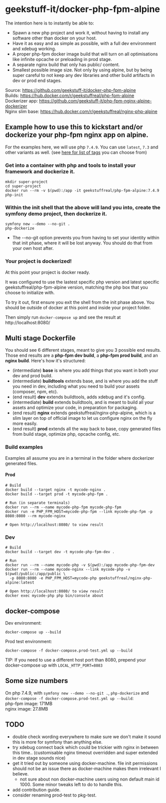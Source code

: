 # geekstuff-it/docker-php-fpm-alpine


The intention here is to instantly be able to:
- Spawn a new php project and work it, without having to install any software other than docker on your host.
- Have it as easy and as simple as possible, with a full dev environment and xdebug working.
- A proper php-fpm docker image build that will turn on all optimisations like infinite opcache or preloading in prod stage.
- A separate nginx build that only has public/ content.
- Smallest possible image size. Not only by using alpine, but by being super careful to not keep any
  dev libraries and other build artifacts in dev or prod end stages.

Source: https://github.com/geekstuff-it/docker-php-fpm-alpine  
Builds: https://hub.docker.com/r/geekstuffreal/php-fpm-alpine  
Dockerizer app: https://github.com/geekstuff-it/php-fpm-nginx-alpine-dockerizer  
Nginx slim base: https://hub.docker.com/r/geekstuffreal/nginx-php-alpine


## Example how to use this to kickstart and/or dockerize your php-fpm nginx app on alpine.
For the examples here, we will use php `7.4.9`. You can use `latest`, `7.3` and other variants as well.
(see [here for list of tags](https://hub.docker.com/r/geekstuffreal/php-fpm-alpine/tags) you can choose from)

### Get into a container with php and tools to install your framework and dockerize it.
```
mkdir super-project
cd super-project
docker run --rm -v $(pwd):/app -it geekstuffreal/php-fpm-alpine:7.4.9 php-init
```

### Within the init shell that the above will land you into, create the symfony demo project, then dockerize it.
```
symfony new --demo --no-git .
php-dockerize
```
* The --no-git option prevents you from having to set your identity within that init phase, where it will be lost anyway.
   You should do that from your own host after.


### Your project is dockerized!
At this point your project is docker ready.

It was configured to use the lastest specific php version and latest specific geekstuffreal/php-fpm-alpine version,
matching the php box that you choose to initialize with.

To try it out, first ensure you exit the shell from the init phase above.
You should be outside of docker at this point and inside your project folder.

Then simply run `docker-compose up` and see the result at http://localhost:8080/

## Multi stage Dockerfile
You should see 6 different stages, meant to give you 3 possible end results. Those end results are a **php-fpm dev build**, a **php-fpm prod build**, and an **nginx build**. Here's how it's structured:
- (intermediate) **base** is where you add things that you want in both your dev and prod build.
- (intermediate) **buildtools** extends base, and is where you add the stuff you need in dev,
                 including what you need to build your assets (composer, npm, etc).
- (end result) **dev** extends buildtools, adds xdebug and it's config.
- (intermediate) **build** extends buildtools, and is meant to build all your assets and optimize your code, in preparation for packaging.
- (end result) **nginx** extends geekstuffreal/nginx-php-alpine, which is a slim layer on top of official image to let us configure nginx on the fly more easily.
- (end result) **prod** extends all the way back to base, copy generated files from build stage, optimize php, opcache config, etc.

### Build examples
Examples all assume you are in a terminal in the folder where dockerizer generated files.

#### Prod
```
# Build
docker build --target nginx -t mycode-nginx .
docker build --target prod -t mycode-php-fpm .

# Run (in separate terminals)
docker run --rm --name mycode-php-fpm mycode-php-fpm
docker run -e PHP_FPM_HOST=mycode-php-fpm --link mycode-php-fpm -p 8080:8080 --rm mycode-nginx

# Open http://localhost:8080/ to view result
```

### Dev
```
# Build
docker build --target dev -t mycode-php-fpm-dev .

# Run
docker run --rm --name mycode-php -v $(pwd):/app mycode-php-fpm-dev
docker run --rm --name mycode-nginx --link mycode-php -v $(pwd)/public:/app/public \
  -p 8080:8080 -e PHP_FPM_HOST=mycode-php geekstuffreal/nginx-php-alpine:latest

# Open http://localhost:8080/ to view result
docker exec mycode-php php bin/console about
```

## docker-compose
Dev environment:
```
docker-compose up --build
```

Prod test environment:
```
docker-compose -f docker-compose.prod-test.yml up --build
```

TIP: If you need to use a different host port than 8080, prepend your docker-compose up with `LOCAL_HTTP_PORT=8083`


## Some size numbers
On php 7.4.9, with `symfony new --demo --no-git .`, `php-dockerize` and `docker-compose -f docker-compose.prod-test.yml up --build`:  
php-fpm image: 171MB  
nginx image: 27.8MB


## TODO
- double check wording everywhere to make sure we don't make it sound this is more for symfony than anything else.
- try xdebug connect back which could be trickier with nginx in between this time..
  (customisable nginx timeout overridden and super extended in dev stage sounds nice)
- get it tried out by someone using docker-machine. file init permissions should not be an issue there as docker-machine makes them irrelevant I believe.
  - not sure about non docker-machine users using non default main id 1000. Some minor tweaks left to do to handle this.
- add contribution guide.
- consider renaming prod-test to pkg-test.
